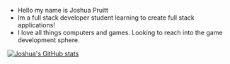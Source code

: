 - Hello my name is Joshua Pruitt
- Im a full stack developer student learning to create full stack applications!
- I love all things computers and games. Looking to reach into the game development sphere.

[![Joshua's GitHub stats](https://github-readme-stats.vercel.app/api?username=JoshuaPruitt)](https://github.com/anuraghazra/github-readme-stats)
